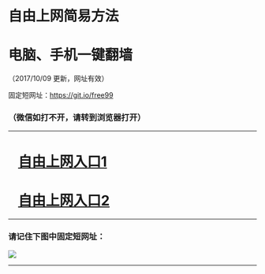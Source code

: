﻿# 自由上网简易方法

# 电脑、手机一键翻墙

（2017/10/09 更新，网址有效）

固定短网址：https://git.io/free99

### （微信如打不开，请转到浏览器打开）


***





# &nbsp;&nbsp; <a href="http://ft3045332225.fwq-tz-1001.info/fwqtz01.html?t=100900127399 " target="_blank">自由上网入口1</a>
# &nbsp;&nbsp; <a href="http://ft2094219674.fwq-tz-1002.info/fwqtz02.html?t=10090018511 " target="_blank">自由上网入口2</a>
***

### 请记住下图中固定短网址：

<img src="https://s3-us-west-2.amazonaws.com/fwq-1001/yjfq-20170905okok.png" /> 


***

